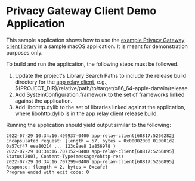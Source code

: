 # Privacy Gateway Client Demo Application

This sample application shows how to use the [example Privacy Gateway client library](https://github.com/cloudflare/privacy-gateway-client-library) in a sample macOS application. It is meant for demonstration purposes only.

To build and run the application, the following steps must be followed.

1. Update the project's Library Search Paths to include the release build directory for the [app relay client](https://github.com/cloudflare/privacy-gateway-client-library), e.g., $(PROJECT_DIR)/relative/path/to/target/x86_64-apple-darwin/release.
2. Add SystemConfiguration.framework to the set of frameworks linked against the application. 
3. Add libohttp.dylib to the set of libraries linked against the application, where libohttp.dylib is in the app relay client release build.

Running the application should yield output similar to the following:

```
2022-07-29 10:34:16.499937-0400 app-relay-client[68817:5266282] Encapsulated request: {length = 57, bytes = 0x00002000 010001d2 0a57cf47 eea80214 ... 123c9ae8 1a856978 }
2022-07-29 10:34:16.707152-0400 app-relay-client[68817:5266895] Status(200), Content-Type(message/ohttp-res)
2022-07-29 10:34:16.707299-0400 app-relay-client[68817:5266895] Response: {length = 2, bytes = 0xcafe}
Program ended with exit code: 0
```
